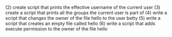 (2) create script that prints the effective username of the current user
(3) create a script that prints all the groups the current user is part of
(4) write a script that changes the owner of the file hello to the user betty
(5) write a script that creates an empty file called hello
(6) write a script that adds execute permission to the owner of the file hello

